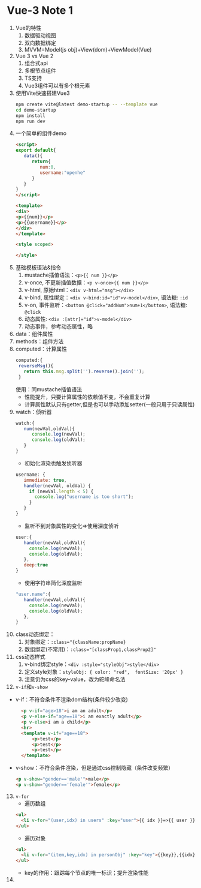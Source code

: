 # Vue-3 Note 1
1. Vue的特性
   1. 数据驱动视图
   2. 双向数据绑定
   3. MVVM=Model(js obj)+View(dom)+ViewModel(Vue)
2. Vue 3 vs Vue 2
   1. 组合式api
   2. 多根节点组件
   3. TS支持
   4. Vue3组件可以有多个根元素
3. 使用Vite快速搭建Vue3
   ```bash
   npm create vite@latest demo-startup -- --template vue
   cd demo-startup
   npm install
   npm run dev
   ```
4. 一个简单的组件demo
   ```html
   <script>
   export default{
      data(){
         return{
            num:0,
            username:"openhe"
         }
      }
   }
   </script>

   <template>
   <div>
   <p>{{num}}</p>
   <p>{{username}}</p>
   </div>
   </template>

   <style scoped>

   </style>

   ```
5. 基础模板语法&指令
   1. mustache插值语法：`<p>{{ num }}</p>`
   2. v-once, 不更新插值数据：`<p v-once>{{ num }}</p>`
   3. v-html, 原始html：`<div v-html="msg"></div>`
   4. v-bind, 属性绑定：`<div v-bind:id="id">v-model</div>`, 语法糖: `:id`
   5. v-on, 事件监听：`<button @click="addNum">num+1</button>`, 语法糖: `@click`
   6. 动态属性: `<div :[attr]="id">v-model</div>`
   7. 动态事件，参考动态属性，略
6. data：组件属性
7. methods：组件方法
8. computed：计算属性
   ```javascript
   computed:{
    reverseMsg(){
      return this.msg.split('').reverse().join('');
    }
   ```
   使用：同mustache插值语法
   * 性能提升，只要计算属性的依赖值不变，不会重复计算
   * 计算属性默认只有getter,但是也可以手动添加setter(一般只用于只读属性)
9. watch：侦听器
   ```js
   watch:{
      num(newVal,oldVal){
         console.log(newVal);
         console.log(oldVal);
      }
   }
   ```
   * 初始化渲染也触发侦听器
   ```js
   username: {
      immediate: true,
      handler(newVal, oldVal) {
        if (newVal.length < 5) {
          console.log("username is too short");
        }
      }
   }
   ``` 
   * 监听不到对象属性的变化=>使用深度侦听
   ```js
   user:{
      handler(newVal,oldVal){
        console.log(newVal);
        console.log(oldVal);
      },
      deep:true
   }
   ``` 
   * 使用字符串简化深度监听
   ```js
   "user.name":{
      handler(newVal,oldVal){
        console.log(newVal);
        console.log(oldVal);
      },
   }
   ``` 
10. class动态绑定：
    1. 对象绑定：`:class="{className:propName}`
    2. 数组绑定(不常用)：`:class="[classProp1,classProp2]"`
11. css动态样式
    1. v-bind绑定style：`<div :style="styleObj">style</div>`
    2. 定义style对象：`styleObj: {
               color: "red", 
                fontSize: '20px'
            }`
    3. 注意仍为css的key-value，改为驼峰命名法        
12. `v-if`和`v-show`
   * v-if：不符合条件不渲染dom结构(条件较少改变)
      ```html
        <p v-if="age>18">i am an adult</p>
        <p v-else-if="age==18">i am exactly adult</p>
        <p v-else>i am a child</p>
        <hr>
        <template v-if="age==18">
            <p>test</p>
            <p>test</p>
            <p>test</p>
        </template>
      ```    
   * v-show：不符合条件渲染，但是通过css控制隐藏（条件改变频繁）
      ```html
      <p v-show="gender=='male'">male</p>
      <p v-show="gender=='female'">female</p>
      ```    
13. `v-for`
    * 遍历数组
    ```html
    <ul>
      <li v-for="(user,idx) in users" :key="user">{{ idx }}=>{{ user }}</li>
    </ul>
    ``` 
    * 遍历对象
    ```html
    <ul>
      <li v-for="(item,key,idx) in personObj" :key="key">{{key}},{{idx}}=>{{item}}</li>
    </ul>
    ``` 
    * key的作用：跟踪每个节点的唯一标识；提升渲染性能 
14. 